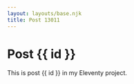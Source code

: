 ```yaml
---
layout: layouts/base.njk
title: Post 13011
---
```


# Post {{ id }}

This is post {{ id }} in my Eleventy project.
